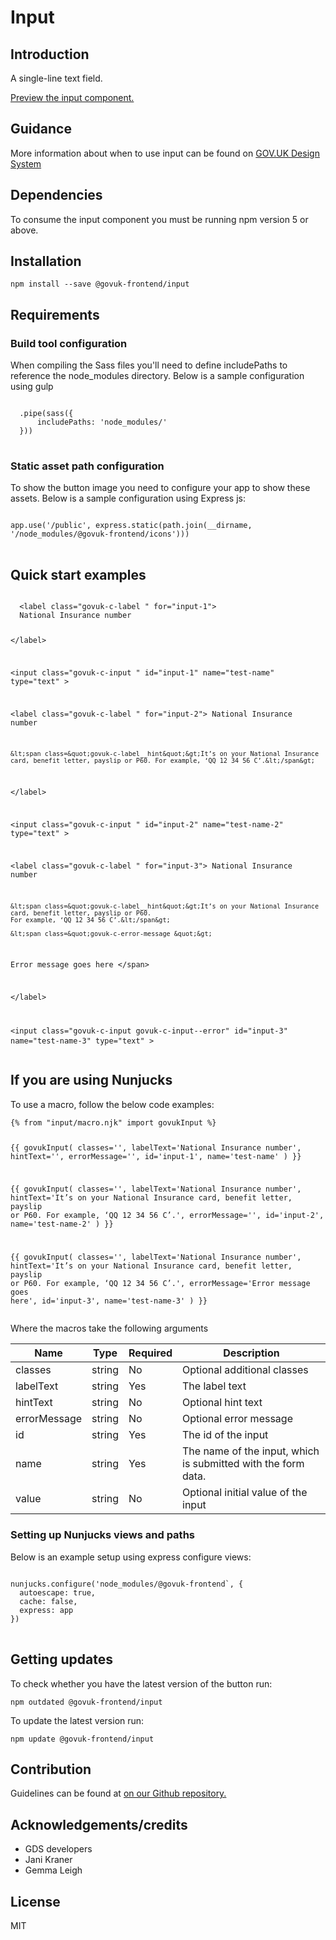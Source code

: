 


<h1 class="govuk-u-heading-36">
Input
</h1>

<h2 class="govuk-u-heading-24">Introduction</h2>
<p class="govuk-u-core-24">
  A single-line text field.
</p>


<p class="govuk-u-copy-19">
<a href="http://govuk-frontend-review.herokuapp.com/components/input/preview">Preview the input component.
</a>
</p>

<h2 class="govuk-u-heading-24">Guidance</h2>

<p class="govuk-u-copy-19">
  More information about when to use input can be found on <a href="http://www.linktodesignsystem.com/input" title="Link to read guidance on the use of input on Gov.uk Design system website">GOV.UK Design System</a>
</p>

<h2 class="govuk-u-heading-24">Dependencies</h2>

<p class="govuk-u-copy-19">To consume the input component you must be running npm version 5 or above. </p>

<p class="govuk-u-copy-19"></p>

<h2 class="govuk-u-heading-24">Installation</h2>
<pre><code>npm install --save @govuk-frontend/input</code></pre>

<h2 class="govuk-u-heading-24">Requirements</h2>
<h3 class="govuk-u-bold-19">Build tool configuration</h3>
<p class="govuk-u-copy-19">When compiling the Sass files you'll need to define includePaths to reference the node_modules directory. Below is a sample configuration using gulp</p>
<pre>
<code>
  .pipe(sass({
      includePaths: 'node_modules/'
  }))
</code>
</pre>

<h3 class="govuk-u-bold-19">Static asset path configuration</h3>
<p class="govuk-u-copy-19">To show the button image you need to configure your app to show these assets. Below is a sample configuration using Express js:</p>
<pre>
<code>
app.use('/public', express.static(path.join(__dirname, '/node_modules/@govuk-frontend/icons')))
</code>
</pre>

<h2 class="govuk-u-heading-24">Quick start examples</h2>
<p class="govuk-u-copy-19"></p>
<pre>
<code>
  &lt;label class=&quot;govuk-c-label &quot; for=&quot;input-1&quot;&gt;
  National Insurance number


&lt;/label&gt;


&lt;input class=&quot;govuk-c-input &quot; id=&quot;input-1&quot; name=&quot;test-name&quot; type=&quot;text&quot; &gt;




&lt;label class=&quot;govuk-c-label &quot; for=&quot;input-2&quot;&gt;
  National Insurance number

    &lt;span class=&quot;govuk-c-label__hint&quot;&gt;It’s on your National Insurance card, benefit letter, payslip or P60. For example, ‘QQ 12 34 56 C’.&lt;/span&gt;

&lt;/label&gt;


&lt;input class=&quot;govuk-c-input &quot; id=&quot;input-2&quot; name=&quot;test-name-2&quot; type=&quot;text&quot; &gt;




&lt;label class=&quot;govuk-c-label &quot; for=&quot;input-3&quot;&gt;
  National Insurance number

    &lt;span class=&quot;govuk-c-label__hint&quot;&gt;It’s on your National Insurance card, benefit letter, payslip or P60.
    For example, ‘QQ 12 34 56 C’.&lt;/span&gt;

    &lt;span class=&quot;govuk-c-error-message &quot;&gt;
  Error message goes here
&lt;/span&gt;

&lt;/label&gt;


&lt;input class=&quot;govuk-c-input govuk-c-input--error&quot; id=&quot;input-3&quot; name=&quot;test-name-3&quot; type=&quot;text&quot; &gt;
</code>
</pre>


<h2 class="govuk-u-heading-24">If you are using Nunjucks</h2>
<p class="govuk-u-copy-19">To use a macro, follow the below code examples:</p>
<pre><code>{% from &quot;input/macro.njk&quot; import govukInput %}

{{ govukInput(
  classes=&#39;&#39;,
  labelText=&#39;National Insurance number&#39;,
  hintText=&#39;&#39;,
  errorMessage=&#39;&#39;,
  id=&#39;input-1&#39;,
  name=&#39;test-name&#39;
  )
}}

{{ govukInput(
  classes=&#39;&#39;,
  labelText=&#39;National Insurance number&#39;,
  hintText=&#39;It’s on your National Insurance card, benefit letter, payslip or P60. For example, ‘QQ 12 34 56 C’.&#39;,
  errorMessage=&#39;&#39;,
  id=&#39;input-2&#39;,
  name=&#39;test-name-2&#39;
  )
}}

{{ govukInput(
  classes=&#39;&#39;,
  labelText=&#39;National Insurance number&#39;,
  hintText=&#39;It’s on your National Insurance card, benefit letter, payslip or P60.
    For example, ‘QQ 12 34 56 C’.&#39;,
  errorMessage=&#39;Error message goes here&#39;,
  id=&#39;input-3&#39;,
  name=&#39;test-name-3&#39;
  )
}}
</code></pre>

<p class="govuk-u-copy-19">Where the macros take the following arguments</p>

<div>

<!-- TODO: Use the table macro here and pass it component argument data -->
| Name          | Type    | Required  | Description
|---            |---      |---        |---
| classes       | string  | No        | Optional additional classes
| labelText     | string  | Yes       | The label text
| hintText      | string  | No        | Optional hint text
| errorMessage  | string  | No        | Optional error message
| id            | string  | Yes       | The id of the input
| name          | string  | Yes       | The name of the input, which is submitted with the form data.
| value         | string  | No        | Optional initial value of the input

</div>

<h3 class="govuk-u-bold-19">Setting up Nunjucks views and paths</h3>
<p class="govuk-u-copy-19">Below is an example setup using express configure views:</p>
<pre>
<code>
nunjucks.configure('node_modules/@govuk-frontend`, {
  autoescape: true,
  cache: false,
  express: app
})
</code>
</pre>

<h2 class="govuk-u-heading-24">Getting updates</h2>

<p class="govuk-u-copy-19">To check whether you have the latest version of the button run:</p>

<pre><code>npm outdated @govuk-frontend/input</code></pre>

<p class="govuk-u-copy-19">To update the latest version run:</p>

<pre><code>npm update @govuk-frontend/input</code></pre>

<h2 class="govuk-u-heading-24">Contribution</h2>
<p class="govuk-u-copy-19">
  Guidelines can be found at <a href="https://github.com/alphagov/govuk-frontend/blob/master/CONTRIBUTING.md" title="link to contributing guidelines on our github repository">on our Github repository.</a>
</p>

<h2 class="govuk-u-heading-24">Acknowledgements/credits</h2>

<ul class="govuk-c-list ">

  <li>
        GDS developers
  </li>
  <li>
        Jani Kraner
  </li>
  <li>
        Gemma Leigh
  </li>

</ul>


<h2 class="govuk-u-heading-24">License</h2>
<p class="govuk-u-copy-19">MIT</p>

